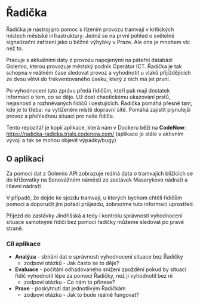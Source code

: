 # Řadička

Řadička je nástroj pro pomoc s řízením provozu tramvají v kritických místech městské infrastruktury. Jedná se na první pohled o světelné signalizační zařízení jako u běžné výhybky v Praze. Ale ona je mnohem víc než to.

Pracuje s aktuálními daty z provozu napojenými na páteřní databázi Golemio, kterou provozuje městský podnik Operátor ICT. Řadička je tak schopna v reálném čase sledovat provoz a vyhodnotit u vlaků přijíždějících ze dvou větví do frekventovaného úseku, který z nich má jet první.
 
Po vyhodnocení tuto zprávu předá řidičům, kteří pak mají dostatek informací o tom, co se děje. Už dost chaotickému ukazování prstů, nejasností a rozhněvaných řidičů i cestujících. Řadička pomáhá přesně tam, kde je to třeba: na vytíženém místě dopravní sítě. Pomáhá zajistit plynulejší provoz a přehlednou situaci pro naše řidiče.

Tento repozitář je kopií aplikace, která nám v Dockeru běží na **CodeNow**: https://radicka-radicka.trials.codenow.com/
(aplikace je stále v aktivním vývoji a tak se mohou objevit výpadky/bugy)

## O aplikaci

Za pomoci dat z Golemio API zobrazuje reálná data o tramvajích blížících se do křižovatky na Senovážném náměstí ze zastávek Masarykovo nádraží a Hlavní nádraží.

V případě, že dojde ke sjezdu tramvají, u kterých bychom chtěli řidičům pomoci a doporučit jim pořadí průjezdu, zobrazíme tuto informaci uprostřed.

Příjezd do zastávky Jindřišská a tedy i kontrolu správnosti vyhodnocení situace samotnými řidiči bez pomoci řadičky můžeme sledovat po pravé straně.

### Cíl aplikace 
- **Analýza** - sbírání dat o správnosti vyhodnocení situace bez Řadičky
  - zodpoví otázků - Jak často se to děje?
- **Evaluace** - počítání odhadovaného snížení zpoždění pokud by situaci řidič vyhodnotil lépe za pomoci Řadičky, než ji vyhodnotil bez ní
  - zodpoví otázku - Co nám to přinese?
- **Praxe** - poskytnutí dat jednotlivým Řadičkám
  - zodpoví otázku - Jak to bude reálně fungovat?
